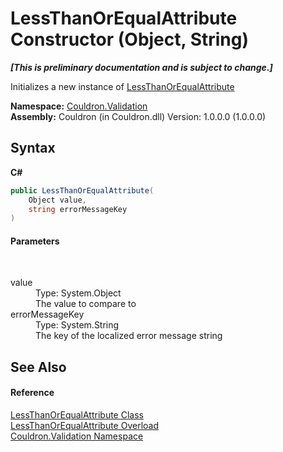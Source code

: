 # LessThanOrEqualAttribute Constructor (Object, String)
 _**\[This is preliminary documentation and is subject to change.\]**_

Initializes a new instance of <a href="T_Couldron_Validation_LessThanOrEqualAttribute">LessThanOrEqualAttribute</a>

**Namespace:**&nbsp;<a href="N_Couldron_Validation">Couldron.Validation</a><br />**Assembly:**&nbsp;Couldron (in Couldron.dll) Version: 1.0.0.0 (1.0.0.0)

## Syntax

**C#**<br />
``` C#
public LessThanOrEqualAttribute(
	Object value,
	string errorMessageKey
)
```


#### Parameters
&nbsp;<dl><dt>value</dt><dd>Type: System.Object<br />The value to compare to</dd><dt>errorMessageKey</dt><dd>Type: System.String<br />The key of the localized error message string</dd></dl>

## See Also


#### Reference
<a href="T_Couldron_Validation_LessThanOrEqualAttribute">LessThanOrEqualAttribute Class</a><br /><a href="Overload_Couldron_Validation_LessThanOrEqualAttribute__ctor">LessThanOrEqualAttribute Overload</a><br /><a href="N_Couldron_Validation">Couldron.Validation Namespace</a><br />